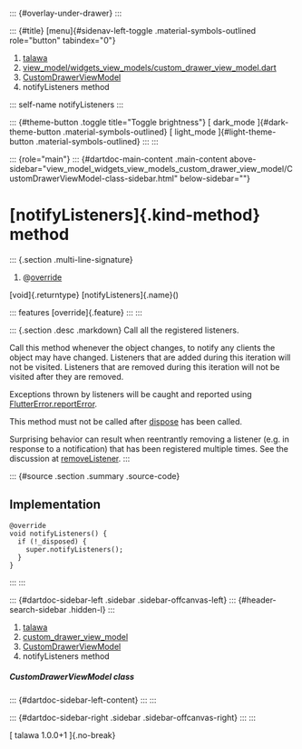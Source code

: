 ::: {#overlay-under-drawer}
:::

::: {#title}
[menu]{#sidenav-left-toggle .material-symbols-outlined role="button"
tabindex="0"}

1.  [talawa](../../index.html)
2.  [view_model/widgets_view_models/custom_drawer_view_model.dart](../../view_model_widgets_view_models_custom_drawer_view_model/)
3.  [CustomDrawerViewModel](../../view_model_widgets_view_models_custom_drawer_view_model/CustomDrawerViewModel-class.html)
4.  notifyListeners method

::: self-name
notifyListeners
:::

::: {#theme-button .toggle title="Toggle brightness"}
[ dark_mode ]{#dark-theme-button .material-symbols-outlined} [
light_mode ]{#light-theme-button .material-symbols-outlined}
:::
:::

::: {role="main"}
::: {#dartdoc-main-content .main-content above-sidebar="view_model_widgets_view_models_custom_drawer_view_model/CustomDrawerViewModel-class-sidebar.html" below-sidebar=""}
<div>

# [notifyListeners]{.kind-method} method

</div>

::: {.section .multi-line-signature}
<div>

1.  @[override](https://api.flutter.dev/flutter/dart-core/override-constant.html)

</div>

[void]{.returntype} [notifyListeners]{.name}()

::: features
[override]{.feature}
:::
:::

::: {.section .desc .markdown}
Call all the registered listeners.

Call this method whenever the object changes, to notify any clients the
object may have changed. Listeners that are added during this iteration
will not be visited. Listeners that are removed during this iteration
will not be visited after they are removed.

Exceptions thrown by listeners will be caught and reported using
[FlutterError.reportError](https://api.flutter.dev/flutter/foundation/FlutterError/reportError.html).

This method must not be called after
[dispose](../../view_model_widgets_view_models_custom_drawer_view_model/CustomDrawerViewModel/dispose.html)
has been called.

Surprising behavior can result when reentrantly removing a listener
(e.g. in response to a notification) that has been registered multiple
times. See the discussion at
[removeListener](https://api.flutter.dev/flutter/foundation/ChangeNotifier/removeListener.html).
:::

::: {#source .section .summary .source-code}
## Implementation

``` language-dart
@override
void notifyListeners() {
  if (!_disposed) {
    super.notifyListeners();
  }
}
```
:::
:::

::: {#dartdoc-sidebar-left .sidebar .sidebar-offcanvas-left}
::: {#header-search-sidebar .hidden-l}
:::

1.  [talawa](../../index.html)
2.  [custom_drawer_view_model](../../view_model_widgets_view_models_custom_drawer_view_model/)
3.  [CustomDrawerViewModel](../../view_model_widgets_view_models_custom_drawer_view_model/CustomDrawerViewModel-class.html)
4.  notifyListeners method

##### CustomDrawerViewModel class

::: {#dartdoc-sidebar-left-content}
:::
:::

::: {#dartdoc-sidebar-right .sidebar .sidebar-offcanvas-right}
:::
:::

[ talawa 1.0.0+1 ]{.no-break}
